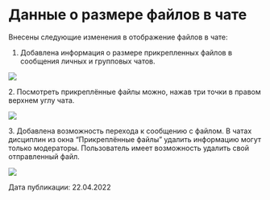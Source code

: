 # Данные о размере файлов в чате

Внесены следующие изменения в отображение файлов в чате:

1. Добавлена информация о размере прикрепленных файлов в сообщения личных и групповых чатов.

![](https://lh4.googleusercontent.com/1ESwdoF3KwQyDKBplWRSjsEOfv_6LUlK3llZ_RLgjTDYs-nCRhOFGixiC-DAsI7TtqsgBgTg-mNUfC4Q01g8ymiW4MIBU0jg8e6vC6fK9NL2qTrbSQ0nn71AQ98CIAflMcBdLf8c)

&#x20; 2\. Посмотреть прикреплённые файлы можно, нажав три точки в правом верхнем углу чата.

![](https://lh5.googleusercontent.com/4IUtO1DHZoDC5dBfbBemdcRGuo-WzZ0jR9hteoVEw9WHdz3Ya65nKTt_RgSUWsOjdNgex1FzNyja2KiJ_YQaKZbMJD1p970Gi32KtpvDMWb0IIZX0n5ws72EYQSfIVq4nL1-yO5n)

&#x20; 3\. Добавлена возможность перехода к сообщению с файлом. В чатах дисциплин из окна “Прикреплённые файлы” удалить информацию могут только модераторы. Пользователь имеет возможность удалить свой отправленный файл.

![](https://lh4.googleusercontent.com/0sI1NehOShCsgjmN2qIzuyOUXJ_QdoZljka0KRvnMYSua2ImIYsfedhmiH-iytVgK92TUy44STTm9aAehOw-VmXofbl0voS5mCsQBPaJSWpC9VB01Lzl88Mm5JovaJzwyY0BV-Ax)

Дата публикации: 22.04.2022
